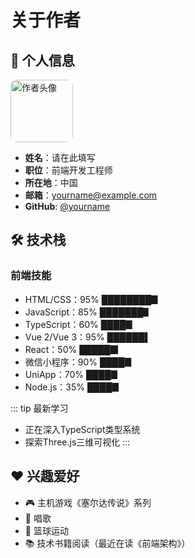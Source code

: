# 关于作者

## 👤 个人信息
<!-- 请将头像图片放入docs/public目录后更新路径 -->
<img src="/avatar.png" alt="作者头像" width="100" style="border-radius:10px;">

- **姓名**：请在此填写
- **职位**：前端开发工程师
- **所在地**：中国
- **邮箱**：yourname@example.com
- **GitHub**: [@yourname](https://github.com/yourname)

## 🛠 技术栈

### 前端技能
- HTML/CSS：95% ████████▊
- JavaScript：85% ███████▋
- TypeScript：60% ████▊
- Vue 2/Vue 3：95% ██████▌
- React：50% █████▉
- 微信小程序：90% ████▊
- UniApp：70% ████▊
- Node.js：35% ████▊


::: tip 最新学习
- 正在深入TypeScript类型系统
- 探索Three.js三维可视化
:::

## ❤️ 兴趣爱好
- 🎮 主机游戏《塞尔达传说》系列
- 🎸 唱歌
- 🏀 篮球运动
- 📚 技术书籍阅读（最近在读《前端架构》）


<style>
/* VitePress主题自定义样式 */
.progress-bar {
  background: var(--vp-c-brand);
  height: 8px;
  border-radius: 4px;
  margin: 8px 0;
}
</style>